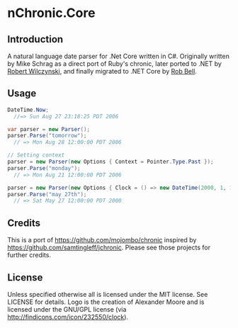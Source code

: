 # nChronic.Core #

## Introduction ##
A natural language date parser for .Net Core written in C#. Originally written by Mike Schrag as a direct port of Ruby's chronic, later ported to .NET by [Robert Wilczynski](https://github.com/robertwilczynski), and finally migrated to .NET Core by [Rob Bell](https://github.com/robbell).

## Usage ##


```csharp
DateTime.Now; 
  //=> Sun Aug 27 23:18:25 PDT 2006

var parser = new Parser();
parser.Parse("tomorrow");
  // => Mon Aug 28 12:00:00 PDT 2006

// Setting context
parser = new Parser(new Options { Context = Pointer.Type.Past });
parser.Parse("monday");
  // => Mon Aug 21 12:00:00 PDT 2006

parser = new Parser(new Options { Clock = () => new DateTime(2000, 1, 1)});
parser.Parse("may 27th");
  // => Sat May 27 12:00:00 PDT 2000
```

## Credits ##
This is a port of https://github.com/mojombo/chronic inspired by https://github.com/samtingleff/jchronic. Please see those projects for further credits.

## License ##
Unless specified otherwise all is licensed under the MIT license. See LICENSE for details.
Logo is the creation of Alexander Moore and is licensed under the GNU/GPL license (via http://findicons.com/icon/232550/clock).

